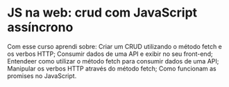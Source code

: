 #  JS na web: crud com JavaScript assíncrono
Com esse curso aprendi sobre:
Criar um CRUD utilizando o método fetch e os verbos HTTP;
Consumir dados de uma API e exibir no seu front-end;
Entendeer como utilizar o método fetch para consumir dados de uma API;
Manipular os verbos HTTP através do método fetch;
Como funcionam as promises no JavaScript.
